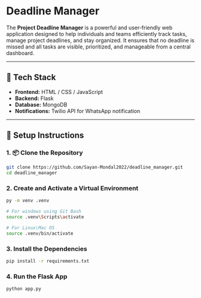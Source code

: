 # Deadline Manager

The **Project Deadline Manager** is a powerful and user-friendly web application designed to help individuals and teams efficiently track tasks, manage project deadlines, and stay organized. It ensures that no deadline is missed and all tasks are visible, prioritized, and manageable from a central dashboard.

---

## 🚀 Tech Stack

- **Frontend:** HTML / CSS / JavaScript
- **Backend:** Flask
- **Database:** MongoDB 
- **Notifications:** Twilio API for WhatsApp notification

---

## 🔧 Setup Instructions

### 1. 📦 Clone the Repository

```bash
git clone https://github.com/Sayan-Mondal2022/deadline_manager.git
cd deadline_manager
```

### 2. Create and Activate a Virtual Environment

```bash
py -m venv .venv

# For windows using Git Bash
source .venv\Scripts\activate

# For Linux\Mac OS
source .venv/bin/activate
```

### 3. Install the Dependencies

 ```bash
pip install -r requirements.txt
```

### 4. Run the Flask App

```bash
python app.py
```
